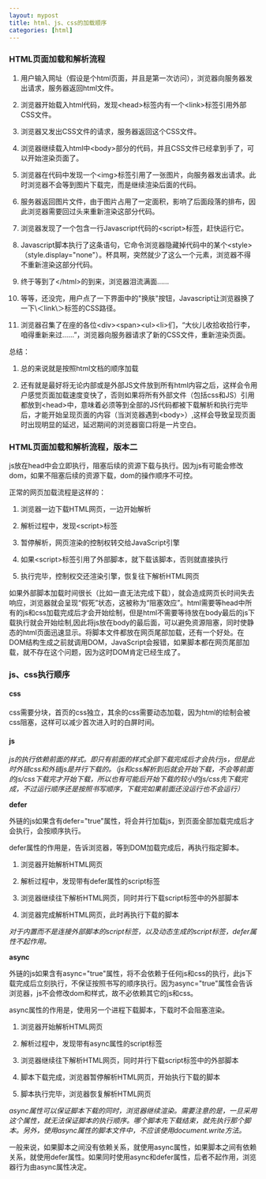 ```yaml
---
layout: mypost
title: html、js、css的加载顺序
categories: [html]
---
```


### HTML页面加载和解析流程
1. 用户输入网址（假设是个html页面，并且是第一次访问），浏览器向服务器发出请求，服务器返回html文件。

2. 浏览器开始载入html代码，发现\<head\>标签内有一个\<link\>标签引用外部CSS文件。

3. 浏览器又发出CSS文件的请求，服务器返回这个CSS文件。

4. 浏览器继续载入html中\<body\>部分的代码，并且CSS文件已经拿到手了，可以开始渲染页面了。

5. 浏览器在代码中发现一个\<img\>标签引用了一张图片，向服务器发出请求。此时浏览器不会等到图片下载完，而是继续渲染后面的代码。

6. 服务器返回图片文件，由于图片占用了一定面积，影响了后面段落的排布，因此浏览器需要回过头来重新渲染这部分代码。

7. 浏览器发现了一个包含一行Javascript代码的\<script\>标签，赶快运行它。

8. Javascript脚本执行了这条语句，它命令浏览器隐藏掉代码中的某个\<style\>（style.display="none"）。杯具啊，突然就少了这么一个元素，浏览器不得不重新渲染这部分代码。

9. 终于等到了\<\/html\>的到来，浏览器泪流满面……

10. 等等，还没完，用户点了一下界面中的"换肤"按钮，Javascript让浏览器换了一下\＜link\＞标签的CSS路径。

11. 浏览器召集了在座的各位\<div\>\<span\>\<ul\>\<li\>们，“大伙儿收拾收拾行李，咱得重新来过……”，浏览器向服务器请求了新的CSS文件，重新渲染页面。


总结：

1. 总的来说就是按照html文档的顺序加载

2. 还有就是最好将无论内部或是外部JS文件放到所有html内容之后，这样会令用户感觉页面加载速度变快了，否则如果将所有外部文件（包括css和JS）引用都放到\<head\>中，意味着必须等到全部的JS代码都被下载解析和执行完毕后，才能开始呈现页面的内容（当浏览器遇到\<body\>）,这样会导致呈现页面时出现明显的延迟，延迟期间的浏览器窗口将是一片空白。


### HTML页面加载和解析流程，版本二
js放在head中会立即执行，阻塞后续的资源下载与执行。因为js有可能会修改dom，如果不阻塞后续的资源下载，dom的操作顺序不可控。

正常的网页加载流程是这样的：

1. 浏览器一边下载HTML网页，一边开始解析

2. 解析过程中，发现\<script\>标签

3. 暂停解析，网页渲染的控制权转交给JavaScript引擎

4. 如果\<script\>标签引用了外部脚本，就下载该脚本，否则就直接执行

5. 执行完毕，控制权交还渲染引擎，恢复往下解析HTML网页

如果外部脚本加载时间很长（比如一直无法完成下载），就会造成网页长时间失去响应，浏览器就会呈现“假死”状态，这被称为“阻塞效应”。html需要等head中所有的js和css加载完成后才会开始绘制，但是html不需要等待放在body最后的js下载执行就会开始绘制,因此将js放在body的最后面，可以避免资源阻塞，同时使静态的html页面迅速显示。将脚本文件都放在网页尾部加载，还有一个好处。在DOM结构生成之前就调用DOM，JavaScript会报错，如果脚本都在网页尾部加载，就不存在这个问题，因为这时DOM肯定已经生成了。


### js、css执行顺序
#### css
css需要分块，首页的css独立，其余的css需要动态加载，因为html的绘制会被css阻塞，这样可以减少首次进入时的白屏时间。

#### js
*js的执行依赖前面的样式。即只有前面的样式全部下载完成后才会执行js，但是此时外链css和外链js是并行下载的。（js和css解析到后就会开始下载，不会等前面的js/css下载完才开始下载，所以也有可能后开始下载的较小的js/css先下载完成，不过运行顺序还是按照书写顺序，下载完如果前面还没运行也不会运行）*

**defer**

外链的js如果含有defer="true"属性，将会并行加载js，到页面全部加载完成后才会执行，会按顺序执行。

defer属性的作用是，告诉浏览器，等到DOM加载完成后，再执行指定脚本。

1. 浏览器开始解析HTML网页

2. 解析过程中，发现带有defer属性的script标签

3. 浏览器继续往下解析HTML网页，同时并行下载script标签中的外部脚本

4. 浏览器完成解析HTML网页，此时再执行下载的脚本

*对于内置而不是连接外部脚本的script标签，以及动态生成的script标签，defer属性不起作用。*

**async**

外链的js如果含有async="true"属性，将不会依赖于任何js和css的执行，此js下载完成后立刻执行，不保证按照书写的顺序执行。因为async="true"属性会告诉浏览器，js不会修改dom和样式，故不必依赖其它的js和css。　

async属性的作用是，使用另一个进程下载脚本，下载时不会阻塞渲染。

1. 浏览器开始解析HTML网页

2. 解析过程中，发现带有async属性的script标签

3. 浏览器继续往下解析HTML网页，同时并行下载script标签中的外部脚本

4. 脚本下载完成，浏览器暂停解析HTML网页，开始执行下载的脚本

5. 脚本执行完毕，浏览器恢复解析HTML网页

*async属性可以保证脚本下载的同时，浏览器继续渲染。需要注意的是，一旦采用这个属性，就无法保证脚本的执行顺序。哪个脚本先下载结束，就先执行那个脚本。另外，使用async属性的脚本文件中，不应该使用document.write方法。*

一般来说，如果脚本之间没有依赖关系，就使用async属性，如果脚本之间有依赖关系，就使用defer属性。如果同时使用async和defer属性，后者不起作用，浏览器行为由async属性决定。
